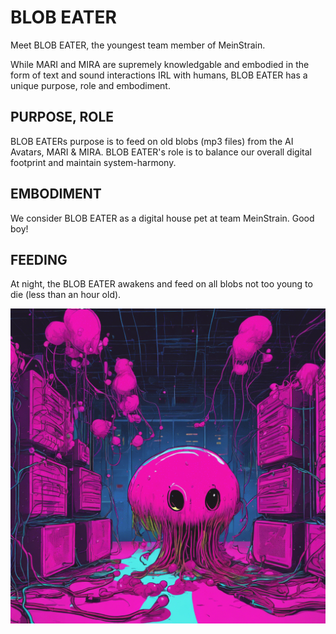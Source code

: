 # BLOB EATER
Meet BLOB EATER, the youngest team member of MeinStrain.

While MARI and MIRA are supremely knowledgable and embodied in the form of text and sound interactions IRL with humans, BLOB EATER has a unique purpose, role and embodiment.

## PURPOSE, ROLE

BLOB EATERs purpose is to feed on old blobs (mp3 files) from the AI Avatars, MARI & MIRA. BLOB EATER's role is to balance our overall digital footprint and maintain system-harmony.

## EMBODIMENT

We consider BLOB EATER as a digital house pet at team MeinStrain. Good boy!

## FEEDING

At night, the BLOB EATER awakens and feed on all blobs not too young to die (less than an hour old).

![BLOB EATER](./public/BLOB-EATER-min.png)
